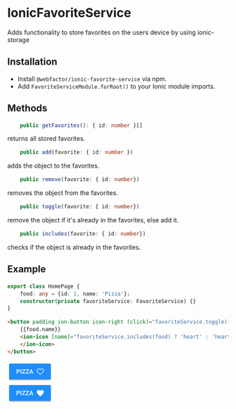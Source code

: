 # IonicFavoriteService
Adds functionality to store favorites on the users device by using ionic-storage

## Installation
- Install `@webfactor/ionic-favorite-service` via npm.
- Add `FavoriteServiceModule.forRoot()` to your Ionic module imports.

## Methods
``` typescript
    public getFavorites(): { id: number }[]
```
returns all stored favorites.
``` typescript
    public add(favorite: { id: number })
```
adds the object to the favorites.
``` typescript
    public remove(favorite: { id: number})
``` 
removes the object from the favorites.
``` typescript
    public toggle(favorite: { id: number})
```
remove the object if it's already in the favorites, else add it.
``` typescript
    public includes(favorite: { id: number})
```
checks if the object is already in the favorites.

## Example
``` typescript
export class HomePage {
    food: any = {id: 1, name: 'Pizza'};
    constructor(private favoriteService: FavoriteService) {}
}
```

``` html
<button padding ion-button icon-right (click)="favoriteService.toggle(food)">
    {{food.name}}
    <ion-icon [name]="favoriteService.includes(food) ? 'heart' : 'heart-outline'">
    </ion-icon>
</button>
```

![FavoriteButton1](https://github.com/webfactor/ionic-lib/blob/master/screenshots/favorite-service-1.png)
<br>
![FavoriteButton2](https://github.com/webfactor/ionic-lib/blob/master/screenshots/favorite-service-2.png)
